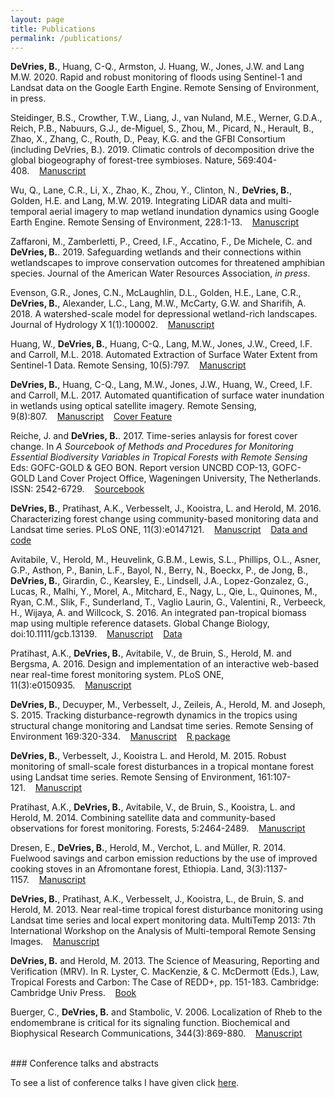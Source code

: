 ```yaml
---
layout: page
title: Publications
permalink: /publications/
---
```


**DeVries, B.**, Huang, C-Q., Armston, J. Huang, W., Jones, J.W. and Lang M.W. 2020. Rapid and robust monitoring of floods using Sentinel-1 and Landsat data on the Google Earth Engine. Remote Sensing of Environment, in press.

Steidinger, B.S., Crowther, T.W., Liang, J., van Nuland, M.E., Werner, G.D.A., Reich, P.B., Nabuurs, G.J., de-Miguel, S., Zhou, M., Picard, N., Herault, B., Zhao, X., Zhang, C., Routh, D., Peay, K.G. and the GFBI Consortium (including DeVries, B.). 2019. Climatic controls of decomposition drive the global biogeography of forest-tree symbioses. Nature, 569:404-408.&nbsp;&nbsp;&nbsp;&nbsp;<a href="https://www.nature.com/articles/s41586-019-1128-0">Manuscript</a>

Wu, Q., Lane, C.R., Li, X., Zhao, K., Zhou, Y., Clinton, N., **DeVries, B.**, Golden, H.E. and Lang, M.W. 2019. Integrating LiDAR data and multi-temporal aerial imagery to map wetland inundation dynamics using Google Earth Engine. Remote Sensing of Environment, 228:1-13.&nbsp;&nbsp;&nbsp;&nbsp;<a href="https://doi.org/10.1016/j.rse.2019.04.015">Manuscript</a>

Zaffaroni, M., Zamberletti, P., Creed, I.F., Accatino, F., De Michele, C. and **DeVries, B.**. 2019. Safeguarding wetlands and their connections within wetlandscapes to improve conservation outcomes for threatened amphibian species. Journal of the American Water Resources Association, *in press*.

Evenson, G.R., Jones, C.N., McLaughlin, D.L., Golden, H.E., Lane, C.R., **DeVries, B.**, Alexander, L.C., Lang, M.W., McCarty, G.W. and Sharifih, A. 2018. A watershed-scale model for depressional wetland-rich landscapes. Journal of Hydrology X 1(1):100002.&nbsp;&nbsp;&nbsp;&nbsp;<a href="https://doi.org/10.1016/j.hydroa.2018.10.002" target="_blank">Manuscript</a>

Huang, W., **DeVries, B.**, Huang, C-Q., Lang, M.W., Jones, J.W., Creed, I.F. and Carroll, M.L. 2018. Automated Extraction of Surface Water Extent from Sentinel-1 Data. Remote Sensing, 10(5):797.&nbsp;&nbsp;&nbsp;&nbsp;<a href="http://www.mdpi.com/2072-4292/10/5/797" target="_blank">Manuscript</a>

**DeVries, B.**, Huang, C-Q., Lang, M.W., Jones, J.W., Huang, W., Creed, I.F. and Carroll, M.L. 2017. Automated quantification of surface water inundation in wetlands using optical satellite imagery. Remote Sensing, 9(8):807.&nbsp;&nbsp;&nbsp;&nbsp;<a href="http://www.mdpi.com/2072-4292/9/8/807" target="_blank">Manuscript</a>&nbsp;&nbsp;&nbsp;&nbsp;<a href="http://www.mdpi.com/2072-4292/9/8" target="_blank">Cover Feature</a>

Reiche, J. and **DeVries, B.**. 2017. Time-series anlaysis for forest cover change. In *A Sourcebook of Methods and Procedures for Monitoring Essential Biodiversity Variables in Tropical Forests with Remote Sensing* Eds: GOFC-GOLD & GEO BON. Report version UNCBD COP-13, GOFC-GOLD Land Cover Project Office, Wageningen University, The Netherlands. ISSN: 2542-6729.&nbsp;&nbsp;&nbsp;&nbsp;<a href="http://www.gofcgold.wur.nl/sites/gofcgold-geobon_biodiversitysourcebook.php" target="_blank">Sourcebook</a>

**DeVries, B.**, Pratihast, A.K., Verbesselt, J., Kooistra, L. and Herold, M. 2016. Characterizing forest change using community-based monitoring data and Landsat time series. PLoS ONE, 11(3):e0147121.&nbsp;&nbsp;&nbsp;&nbsp;<a href="http://dx.doi.org/10.1371/journal.pone.0147121" target="_blank">Manuscript</a>&nbsp;&nbsp;&nbsp;&nbsp;<a href="http://github.com/bendv/integrated-lts-cbm" target="_blank">Data and code</a>

Avitabile, V., Herold, M., Heuvelink, G.B.M., Lewis, S.L., Phillips, O.L., Asner, G.P., Asthon, P., Banin, L.F., Bayol, N., Berry, N., Boeckx, P., de Jong, B., **DeVries, B.**, Girardin, C., Kearsley, E., Lindsell, J.A., Lopez-Gonzalez, G., Lucas, R., Malhi, Y., Morel, A.,  Mitchard, E., Nagy, L., Qie, L., Quinones, M., Ryan, C.M., Slik, F., Sunderland, T., Vaglio Laurin, G., Valentini, R., Verbeeck, H., Wijaya, A. and Willcock, S. 2016. An integrated pan-tropical biomass map using multiple reference datasets. Global Change Biology, doi:10.1111/gcb.13139.&nbsp;&nbsp;&nbsp;&nbsp;<a href="http://doi.org/10.1111/gcb.13139" target="_blank">Manuscript</a>&nbsp;&nbsp;&nbsp;&nbsp;<a href="https://www.wageningenur.nl/en/Expertise-Services/Chair-groups/Environmental-Sciences/Laboratory-of-Geoinformation-Science-and-Remote-Sensing/Research/Integrated-land-monitoring/Forest_Biomass/Forest-Biomass-downloads.htm" target="_blank">Data</a>

Pratihast, A.K., **DeVries, B.**, Avitabile, V., de Bruin, S., Herold, M. and Bergsma, A. 2016. Design and implementation of an interactive web-based near real-time forest monitoring system. PLoS ONE, 11(3):e0150935.&nbsp;&nbsp;&nbsp;&nbsp;<a href="http://dx.doi.org/10.1371/journal.pone.0150935" target="_blank">Manuscript</a>

**DeVries, B.**, Decuyper, M., Verbesselt, J., Zeileis, A., Herold, M. and Joseph, S. 2015. Tracking disturbance-regrowth dynamics in the tropics using structural change monitoring and Landsat time series. Remote Sensing of Environment 169:320-334.&nbsp;&nbsp;&nbsp;&nbsp;<a href="http://doi.org/10.1016/j.rse.2015.08.020" target="_blank">Manuscript</a>&nbsp;&nbsp;&nbsp;&nbsp;<a href="http://github.com/bendv/rgrowth" target="_blank">R package</a>

**DeVries, B.**, Verbesselt, J., Kooistra L. and Herold, M. 2015. Robust monitoring of small-scale forest disturbances in a tropical montane forest using Landsat time series. Remote Sensing of Environment, 161:107-121.&nbsp;&nbsp;&nbsp;&nbsp;<a href="http://doi.org/10.1016/j.rse.2015.02.012" target="_blank">Manuscript</a>

Pratihast, A.K., **DeVries, B.**, Avitabile, V., de Bruin, S., Kooistra, L. and Herold, M. 2014. Combining satellite data and community-based observations for forest monitoring. Forests, 5:2464-2489.&nbsp;&nbsp;&nbsp;&nbsp;<a href="http://doi.org/10.3390/f5102464" target="_blank">Manuscript</a>

Dresen, E., **DeVries, B.**, Herold, M., Verchot, L. and M&#252;ller, R. 2014. Fuelwood savings and carbon emission reductions by the use of improved cooking stoves in an Afromontane forest, Ethiopia. Land, 3(3):1137-1157.&nbsp;&nbsp;&nbsp;&nbsp;<a href="http://doi.org/10.3390/land3031137" target="_blank">Manuscript</a>

**DeVries, B.**, Pratihast, A.K., Verbesselt, J., Kooistra, L., de Bruin, S. and Herold, M. 2013. Near real-time tropical forest disturbance monitoring using Landsat time series and local expert monitoring data. MultiTemp 2013: 7th International Workshop on the Analysis of Multi-temporal Remote Sensing Images.&nbsp;&nbsp;&nbsp;&nbsp;<a href="http://doi.org/10.1109/Multi-Temp.2013.6866022" target="_blank">Manuscript</a>

**DeVries, B.** and Herold, M. 2013. The Science of Measuring, Reporting and Verification (MRV). In R. Lyster, C. MacKenzie, & C. McDermott (Eds.), Law, Tropical Forests and Carbon: The Case of REDD+, pp. 151-183. Cambridge: Cambridge Univ Press.&nbsp;&nbsp;&nbsp;&nbsp;<a href="http://www.cambridge.org/us/academic/subjects/law/environmental-law/law-tropical-forests-and-carbon-case-redd" target="_blank">Book</a>

Buerger, C., **DeVries, B.** and Stambolic, V. 2006. Localization of Rheb to the endomembrane is critical for its signaling function. Biochemical and Biophysical Research Communications, 344(3):869-880.&nbsp;&nbsp;&nbsp;&nbsp;<a href="http://doi.org/10.1016/j.bbrc.2006.03.220" target="_blank">Manuscript</a>


<br>
### Conference talks and abstracts

To see a list of conference talks I have given click [here](../talks).

